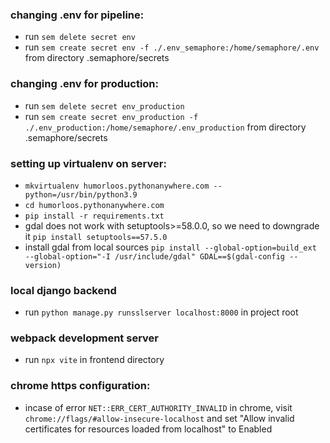 ### changing .env for pipeline:

- run `sem delete secret env`
- run `sem create secret env -f ./.env_semaphore:/home/semaphore/.env` from directory .semaphore/secrets

### changing .env for production:

- run `sem delete secret env_production`
- run `sem create secret env_production -f ./.env_production:/home/semaphore/.env_production` from directory .semaphore/secrets

### setting up virtualenv on server:
- `mkvirtualenv humorloos.pythonanywhere.com --python=/usr/bin/python3.9`
- `cd humorloos.pythonanywhere.com`
- `pip install -r requirements.txt`
- gdal does not work with setuptools>=58.0.0, so we need to downgrade it `pip install setuptools==57.5.0`
- install gdal from local sources
`pip install --global-option=build_ext --global-option="-I /usr/include/gdal" GDAL==$(gdal-config --version)`

### local django backend
- run `python manage.py runsslserver localhost:8000` in project root

### webpack development server
- run `npx vite` in frontend directory

### chrome https configuration:
- incase of error `NET::ERR_CERT_AUTHORITY_INVALID` in chrome, visit `chrome://flags/#allow-insecure-localhost` and set "Allow invalid certificates for resources loaded from localhost" to Enabled

